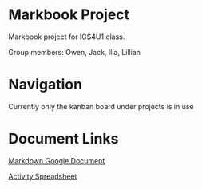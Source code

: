 # Markbook Project
Markbook project for ICS4U1 class.

Group members: Owen, Jack, Ilia, Lillian

# Navigation
Currently only the kanban board under projects is in use

# Document Links
[Markdown Google Document](https://docs.google.com/document/d/1qUVqdeZaTZ0dn1S5t7wM5tiprx7toht7HMRgtFCjJao/edit)

[Activity Spreadsheet](https://docs.google.com/spreadsheets/d/1X-0s45N6NUzTfVS9wVLS8v29Z-nAo36XCMsdNzgFyTQ/edit?usp=sharing)
